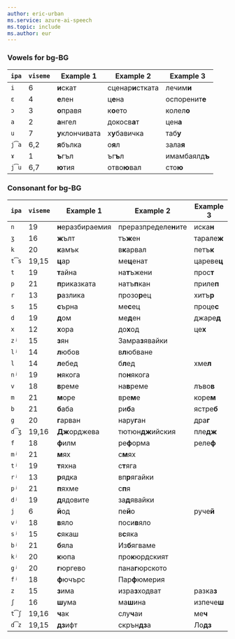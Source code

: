 ```yaml
---
author: eric-urban
ms.service: azure-ai-speech
ms.topic: include
ms.author: eur
---
```


### Vowels for bg-BG

| `ipa` | `viseme` | Example 1           | Example 2               | Example 3        |
|-------|----------|---------------------|-------------------------|------------------|
| `i`   | 6        | **и**скат           | сценар**и**стката       | лечим**и**       |
| `ɛ`   | 4        | **е**лен            | ц**е**на                | оспоренит**е**   |
| `ɔ`   | 3        | **о**правя          | к**о**ето               | колел**о**       |
| `a`   | 2        | **а**нгел           | докосв**а**т            | цен**а**         |
| `u`   | 7        | **у**клончивата     | х**у**бавичка           | таб**у**         |
| `j͡a` | 6,2      | **я**бълка          | о**я**л                 | зала**я**        |
| `ɤ`   | 1        | **ъ**гъл            | ъг**ъ**л                | имамбаялд**ъ**   |
| `j͡u` | 6,7      | **ю**тия            | отво**ю**вал            | сто**ю**         |

### Consonant for bg-BG

| `ipa` | `viseme` | Example 1           | Example 2               | Example 3        |
|-------|----------|---------------------|-------------------------|------------------|
| `n`   | 19       | **н**еразбираемия   | преразпределе**н**ите   | иска**н**        |
| `ʒ`   | 16       | **ж**ълт            | тъ**ж**ен               | тарале**ж**      |
| `k`   | 20       | **к**амък           | в**к**арвал             | петъ**к**        |
| `t͡s` | 19,15    | **ц**ар             | ме**ц**енат             | цареве**ц**      |
| `t`   | 19       | **т**айна           | на**т**ъжени            | прос**т**        |
| `p`   | 21       | **п**риказката      | натъ**п**кан            | приле**п**       |
| `r`   | 13       | **р**азлика         | прозо**р**ец            | хитъ**р**        |
| `s`   | 15       | **с**ърна           | ме**с**ец               | проце**с**       |
| `d`   | 19       | **д**ом             | ме**д**ен               | джаре**д**       |
| `x`   | 12       | **х**ора            | до**х**од               | це**х**          |
| `zʲ`  | 15       | **з**ян             | Замра**з**явайки        |                  |
| `lʲ`  | 14       | **л**юбов           | в**л**юбване            |                  |
| `l`   | 14       | **л**ебед           | б**л**ед                | хме**л**         |
| `nʲ`  | 19       | **н**якога          | по**н**якога            |                  |
| `v`   | 18       | **в**реме           | на**в**реме             | лъво**в**        |
| `m`   | 21       | **м**оре            | вре**м**е               | коре**м**        |
| `b`   | 21       | **б**аба            | ри**б**а                | ястре**б**       |
| `g`   | 20       | **г**арван          | нару**г**ан             | дра**г**         |
| `d͡ʒ` | 19,16    | **Дж**орджева       | тютюн**дж**ийския       | пле**дж**        |
| `f`   | 18       | **ф**илм            | ре**ф**орма             | реле**ф**        |
| `mʲ`  | 21       | **м**ях             | с**м**ях                |                  |
| `tʲ`  | 19       | **т**яхна           | с**т**яга               |                  |
| `rʲ`  | 13       | **р**ядка           | вп**р**ягайки           |                  |
| `pʲ`  | 21       | **п**яхме           | с**п**я                 |                  |
| `dʲ`  | 19       | **д**ядовите        | за**д**явайки           |                  |
| `j`   | 6        | **й**од             | пе**й**о                | руче**й**        |
| `vʲ`  | 18       | **в**яло            | поси**в**яло            |                  |
| `sʲ`  | 15       | **с**якаш           | в**с**яка               |                  |
| `bʲ`  | 21       | **б**яла            | Из**б**ягваме           |                  |
| `kʲ`  | 20       | **к**юпа            | про**к**юрдският        |                  |
| `gʲ`  | 20       | **г**юргево         | пана**г**юрското        |                  |
| `fʲ`  | 18       | **ф**ючърс          | Пар**ф**юмерия          |                  |
| `z`   | 15       | **з**има            | изра**з**ходват         | разка**з**       |
| `ʃ`   | 16       | **ш**ума            | ма**ш**ина              | изпече**ш**      |
| `t͡ʃ` | 19,16    | **ч**ак             | слу**ч**аи              | ме**ч**          |
| `d͡z` | 19,15    | **дз**ифт           | скрън**дз**а            | Ло**дз**         |

